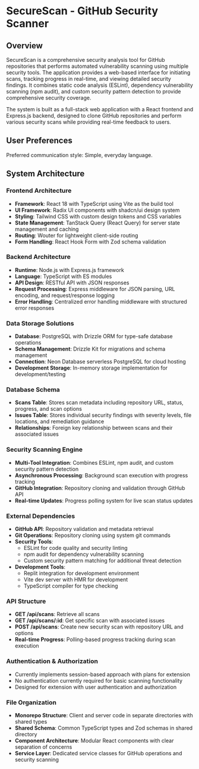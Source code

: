 # SecureScan - GitHub Security Scanner

## Overview

SecureScan is a comprehensive security analysis tool for GitHub repositories that performs automated vulnerability scanning using multiple security tools. The application provides a web-based interface for initiating scans, tracking progress in real-time, and viewing detailed security findings. It combines static code analysis (ESLint), dependency vulnerability scanning (npm audit), and custom security pattern detection to provide comprehensive security coverage.

The system is built as a full-stack web application with a React frontend and Express.js backend, designed to clone GitHub repositories and perform various security scans while providing real-time feedback to users.

## User Preferences

Preferred communication style: Simple, everyday language.

## System Architecture

### Frontend Architecture
- **Framework**: React 18 with TypeScript using Vite as the build tool
- **UI Framework**: Radix UI components with shadcn/ui design system
- **Styling**: Tailwind CSS with custom design tokens and CSS variables
- **State Management**: TanStack Query (React Query) for server state management and caching
- **Routing**: Wouter for lightweight client-side routing
- **Form Handling**: React Hook Form with Zod schema validation

### Backend Architecture
- **Runtime**: Node.js with Express.js framework
- **Language**: TypeScript with ES modules
- **API Design**: RESTful API with JSON responses
- **Request Processing**: Express middleware for JSON parsing, URL encoding, and request/response logging
- **Error Handling**: Centralized error handling middleware with structured error responses

### Data Storage Solutions
- **Database**: PostgreSQL with Drizzle ORM for type-safe database operations
- **Schema Management**: Drizzle Kit for migrations and schema management
- **Connection**: Neon Database serverless PostgreSQL for cloud hosting
- **Development Storage**: In-memory storage implementation for development/testing

### Database Schema
- **Scans Table**: Stores scan metadata including repository URL, status, progress, and scan options
- **Issues Table**: Stores individual security findings with severity levels, file locations, and remediation guidance
- **Relationships**: Foreign key relationship between scans and their associated issues

### Security Scanning Engine
- **Multi-Tool Integration**: Combines ESLint, npm audit, and custom security pattern detection
- **Asynchronous Processing**: Background scan execution with progress tracking
- **GitHub Integration**: Repository cloning and validation through GitHub API
- **Real-time Updates**: Progress polling system for live scan status updates

### External Dependencies
- **GitHub API**: Repository validation and metadata retrieval
- **Git Operations**: Repository cloning using system git commands
- **Security Tools**: 
  - ESLint for code quality and security linting
  - npm audit for dependency vulnerability scanning
  - Custom security pattern matching for additional threat detection
- **Development Tools**: 
  - Replit integration for development environment
  - Vite dev server with HMR for development
  - TypeScript compiler for type checking

### API Structure
- **GET /api/scans**: Retrieve all scans
- **GET /api/scans/:id**: Get specific scan with associated issues
- **POST /api/scans**: Create new security scan with repository URL and options
- **Real-time Progress**: Polling-based progress tracking during scan execution

### Authentication & Authorization
- Currently implements session-based approach with plans for extension
- No authentication currently required for basic scanning functionality
- Designed for extension with user authentication and authorization

### File Organization
- **Monorepo Structure**: Client and server code in separate directories with shared types
- **Shared Schema**: Common TypeScript types and Zod schemas in shared directory
- **Component Architecture**: Modular React components with clear separation of concerns
- **Service Layer**: Dedicated service classes for GitHub operations and security scanning